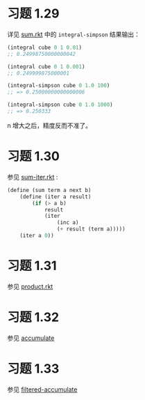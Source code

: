 # 习题 1.29

详见 [sum.rkt]('./sum.rkt') 中的 `integral-simpson` 结果输出：

``` scheme
(integral cube 0 1 0.01)
;; 0.24998750000000042

(integral cube 0 1 0.001)
;; 0.249999875000001

(integral-simpson cube 0 1.0 100)
;; => 0.25000000000000006

(integral-simpson cube 0 1.0 1000)
;; => 0.250333
```

n 增大之后，精度反而不准了。


# 习题 1.30 

参见 [sum-iter.rkt]('./sum-iter.rkt') : 

``` scheme
(define (sum term a next b)
    (define (iter a result)
        (if (> a b)
            result
            (iter 
                (inc a)
                (+ result (term a)))))
    (iter a 0))
```

# 习题 1.31 

参见 [product.rkt]('./product.rkt')


# 习题 1.32 

参见 [accumulate]('./accumulate.rkt')


# 习题 1.33 

参见 [filtered-accumulate]('./filtered-accumulate.rkt')

